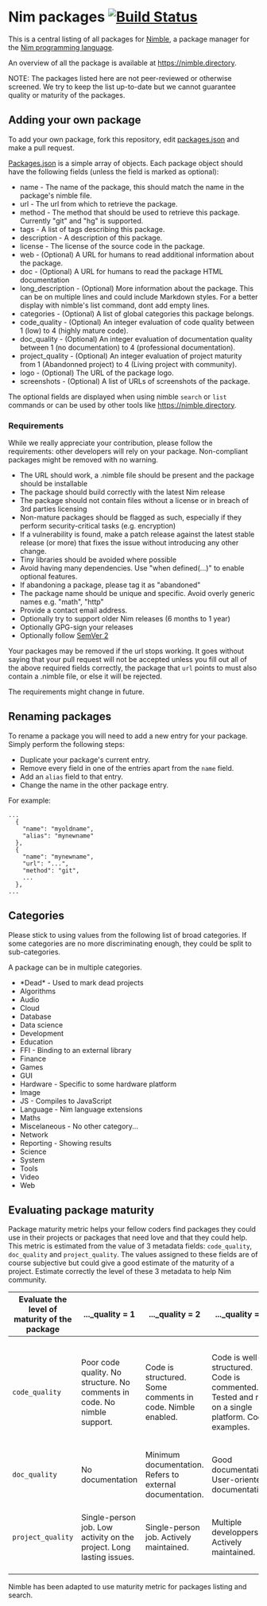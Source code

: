 # Nim packages [![Build Status](https://travis-ci.org/nim-lang/packages.svg?branch=master)](https://travis-ci.org/nim-lang/packages)

This is a central listing of all packages for
[Nimble](https://github.com/nim-lang/nimble), a package manager for the
[Nim programming language](http://nim-lang.org).

An overview of all the package is available at https://nimble.directory.

NOTE: The packages listed here are not peer-reviewed or otherwise screened. We try to keep the list up-to-date but we cannot guarantee quality or maturity of the packages.

## Adding your own package
To add your own package, fork this repository, edit
[packages.json](packages.json) and make a pull request.

[Packages.json](packages.json) is a simple array of objects. Each package
object should have the following fields (unless the field is marked as
optional):

  * name   - The name of the package, this should match the name in the package's
             nimble file.
  * url    - The url from which to retrieve the package.
  * method - The method that should be used to retrieve this package. Currently
             "git" and "hg" is supported.
  * tags   - A list of tags describing this package.
  * description - A description of this package.
  * license - The license of the source code in the package.
  * web    - (Optional) A URL for humans to read additional information about
             the package.
  * doc    - (Optional) A URL for humans to read the package HTML documentation
  * long_description - (Optional) More information about the package. This
              can be on multiple lines and could include Markdown styles. For
              a better display with nimble's list command, dont add empty lines.
  * categories - (Optional) A list of global categories this package belongs.
  * code_quality - (Optional) An integer evaluation of code quality between 1
              (low) to 4 (highly mature code).
  * doc_quality - (Optional) An integer evaluation of documentation quality
              between 1 (no documentation) to 4 (professional documentation).
  * project_quality - (Optional) An integer evaluation of project maturity from
              1 (Abandonned project) to 4 (Living project with community).
  * logo      - (Optional) The URL of the package logo.
  * screenshots - (Optional) A list of URLs of screenshots of the package.

The optional fields are displayed when using nimble ``search`` or ``list``
commands or can be used by other tools like https://nimble.directory.

### Requirements

While we really appreciate your contribution, please follow the requirements: other developers will rely on your package. Non-compliant packages might be removed with no warning.

* The URL should work, a .nimble file should be present and the package should be installable
* The package should build correctly with the latest Nim release
* The package should not contain files without a license or in breach of 3rd parties licensing
* Non-mature packages should be flagged as such, especially if they perform security-critical tasks (e.g. encryption)
* If a vulnerability is found, make a patch release against the latest stable release (or more) that fixes the issue without introducing any other change.
* Tiny libraries should be avoided where possible
* Avoid having many dependencies. Use "when defined(...)" to enable optional features.
* If abandoning a package, please tag it as "abandoned"
* The package name should be unique and specific. Avoid overly generic names e.g. "math", "http"
* Provide a contact email address.
* Optionally try to support older Nim releases (6 months to 1 year)
* Optionally GPG-sign your releases
* Optionally follow [SemVer 2](http://semver.org)

Your packages may be removed if the url stops working. It goes without saying
that your pull request will not be accepted unless you fill out all of the
above required fields correctly, the package that ``url`` points to must also
contain a .nimble file, or else it will be rejected.

The requirements might change in future.

## Renaming packages

To rename a package you will need to add a new entry for your package. Simply
perform the following steps:

* Duplicate your package's current entry.
* Remove every field in one of the entries apart from the `name` field.
* Add an `alias` field to that entry.
* Change the name in the other package entry.

For example:

```
...
  {
    "name": "myoldname",
    "alias": "mynewname"
  },
  {
    "name": "mynewname",
    "url": "...",
    "method": "git",
    ...
  },
...
```

## Categories

Please stick to using values from the following list of broad categories. If
some categories are no more discriminating enough, they could be split to
sub-categories.

A package can be in multiple categories.

* \*Dead\*      - Used to mark dead projects
* Algorithms
* Audio
* Cloud
* Database
* Data science
* Development
* Education
* FFI           - Binding to an external library
* Finance
* Games
* GUI
* Hardware      - Specific to some hardware platform
* Image
* JS            - Compiles to JavaScript
* Language      - Nim language extensions
* Maths
* Miscelaneous  - No other category...
* Network
* Reporting     - Showing results
* Science
* System
* Tools
* Video
* Web

## Evaluating package maturity

Package maturity metric helps your fellow coders find packages they could
use in their projects or packages that need love and that they could help.
This metric is estimated from the value of 3 metadata fields: ``code_quality``,
``doc_quality`` and ``project_quality``. The values assigned to these fields
are of course subjective but could give a good estimate of the maturity of
a project. Estimate correctly the level of these 3 metadata to help Nim
community.

| Evaluate the level of maturity of the package | ..._quality = 1 | ..._quality = 2 | ..._quality = 3 | ..._quality = 4 |
| --------------------------------------------- | --------------- | --------------- | --------------- | --------------- |
| `code_quality` | Poor code quality. No structure. No comments in code. No nimble support. | Code is structured. Some comments in code. Nimble enabled. | Code is well-structured. Code is commented. Tested and run on a single platform. Code examples. | Code is well-structured. Code is commented. Test sets. Tested and run on multiple platforms. Multiple examples provided. |
| `doc_quality` | No documentation | Minimum documentation. Refers to external documentation. | Good documentation. User-oriented documentation. | Excellent documentation. Multiple sources of information. |
| `project_quality` | Single-person job. Low activity on the project. Long lasting issues. | Single-person job. Actively maintained. | Multiple developpers. Actively maintained. | Community of developpers. Roadmap for future evolutions. Issues are solved. |

Nimble has been adapted to use maturity metric for packages listing and search.
